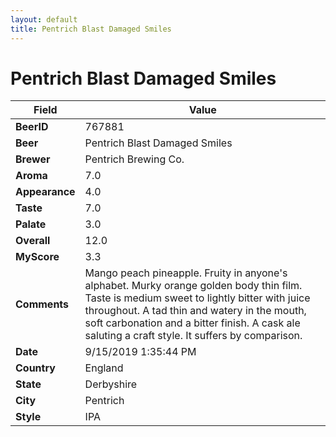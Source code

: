 ```yaml
---
layout: default
title: Pentrich Blast Damaged Smiles
---
```


# Pentrich Blast Damaged Smiles

| Field         | Value     |
|---------------|-----------|
| **BeerID** | 767881 |
| **Beer** | Pentrich Blast Damaged Smiles |
| **Brewer** | Pentrich Brewing Co. |
| **Aroma** | 7.0 |
| **Appearance** | 4.0 |
| **Taste** | 7.0 |
| **Palate** | 3.0 |
| **Overall** | 12.0 |
| **MyScore** | 3.3 |
| **Comments** | Mango peach pineapple. Fruity in anyone's alphabet. Murky  orange golden body thin film. Taste is medium sweet to lightly bitter with juice throughout. A tad thin and watery in the mouth, soft carbonation and a bitter finish. A cask ale saluting a craft style. It suffers by comparison. |
| **Date** | 9/15/2019 1:35:44 PM |
| **Country** | England |
| **State** | Derbyshire |
| **City** | Pentrich |
| **Style** | IPA |
